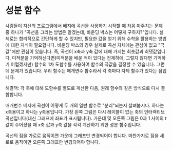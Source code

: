# 성분 함수

사람들이 자신의 프로그램에서 베지에 곡선을 사용하기 시작할 때 처음 마주치는 문제 중 하나가 "곡선을 그리는 방법은 알겠는데, 바운딩 박스는 어떻게 구하지?"입니다. 실제로는 합리적으로 간단하게 할 수 있지만, 필요한 값을 얻기 위해 수학을 활용하는 방법에 대한 지식이 필요합니다. 바운딩 박스의 경우 실제로 곡선 자체에는 관심이 없고 "극값"에만 관심이 있습니다. 즉, 곡선이 x축과 y축 값에 대해 가지는 최솟값과 최댓값입니다. 미적분을 기억하신다면(미적분을 배운 적이 있다는 전제하에, 그렇지 않다면 기억하기 어렵겠지만) 함수의 1차 도함수를 사용하여 함수의 극값을 결정할 수 있습니다. 그런데 문제가 있습니다. 우리 함수는 매개변수 함수라서 각 축마다 자체 함수가 있다는 점입니다.

해결책: 각 축에 대해 도함수를 별도로 계산한 다음, 원래 함수와 같은 방식으로 다시 결합합니다.

매개변수 베지에 곡선이 어떻게 두 개의 일반 함수로 "분리"되는지 살펴봅시다. 하나는 x축용이고 하나는 y축용입니다. 가장 왼쪽 그림은 다시 레이블이 없는 축의 인터랙티브 곡선입니다(대신 그래프에 좌표가 표시됩니다). 가운데 및 오른쪽 그림은 0과 1 사이의 <i>t</i> 값이 주어졌을 때 x축 값과 y축 값을 각각 계산하기 위한 성분 함수입니다.

곡선의 점을 가로로 움직이면 가운데 그래프만 변경되어야 합니다. 마찬가지로 점을 세로로 움직이면 오른쪽 그래프만 변경되어야 합니다.

<graphics-element title="2차 베지에 곡선 성분" width="825" src="./components.js" data-type="quadratic"></graphics-element>

&nbsp;

<graphics-element title="3차 베지에 곡선 성분" width="825" src="./components.js" data-type="cubic"></graphics-element>
